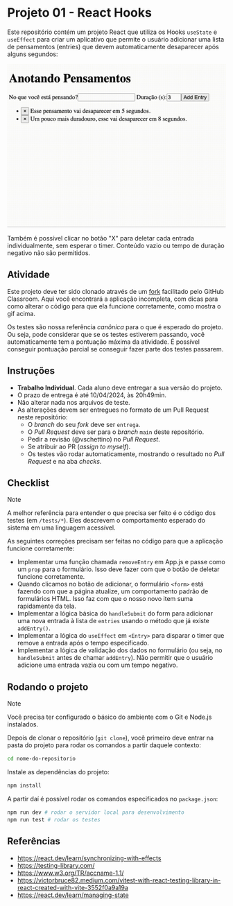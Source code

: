 # Projeto 01 - React Hooks

Este repositório contém um projeto React que utiliza os Hooks `useState` e `useEffect` para criar um aplicativo que permite o usuário adicionar uma lista de pensamentos (entries) que devem automaticamente desaparecer após alguns segundos:

![Projeto 01 - React Hooks](/docs/entry-app.gif)


Também é possível clicar no botão "X" para deletar cada entrada individualmente, sem esperar o timer. Conteúdo vazio ou tempo de duração negativo não são permitidos.

## Atividade

Este projeto deve ter sido clonado através de um [fork](https://docs.github.com/pt/pull-requests/collaborating-with-pull-requests/working-with-forks/fork-a-repo) facilitado pelo GitHub Classroom. Aqui você encontrará a aplicação incompleta, com dicas para como alterar o código para que ela funcione corretamente, como mostra o gif acima. 

Os testes são nossa referência _canônica_ para o que é esperado do projeto. Ou seja, pode considerar que se os testes estiverem passando, você automaticamente tem a pontuação máxima da atividade. É possível conseguir pontuação parcial se conseguir fazer parte dos testes passarem.

## Instruções

- **Trabalho Individual**. Cada aluno deve entregar a sua versão do projeto. 
- O prazo de entrega é até 10/04/2024, às 20h49min.
- Não alterar nada nos arquivos de teste. 
- As alterações devem ser entregues no formato de um Pull Request neste repositório:
    - O _branch_ do seu _fork_ deve ser `entrega`.
    - O _Pull Request_ deve ser para o _branch_ `main` deste repositório.
    - Pedir a revisão (@vschettino) no _Pull Request_.
    - Se atribuir ao PR (_assign to myself_).
    - Os testes vão rodar automaticamente, mostrando o resultado no _Pull Request_ e na aba _checks_.

## Checklist
> [!NOTE]  
> A melhor referência para entender o que precisa ser feito é o código dos testes (em `/tests/*`). Eles descrevem o comportamento esperado do sistema em uma linguagem acessível.

As seguintes correções precisam ser feitas no código para que a aplicação funcione corretamente:

- Implementar uma função chamada `removeEntry` em App.js e passe como um `prop` para o formulário. Isso deve fazer com que o botão de deletar funcione corretamente.
- Quando clicamos no botão de adicionar, o formulário `<form>` está fazendo com que a página atualize, um comportamento padrão de formulários HTML. Isso faz com que o nosso novo item suma rapidamente da tela.
- Implementar a lógica básica do `handleSubmit` do form para adicionar uma nova entrada à lista de `entries` usando o método que já existe `addEntry()`.
- Implementar a lógica do `useEffect` em `<Entry>` para disparar o timer que remove a entrada após o tempo especificado.
- Implementar a lógica de validação dos dados no formulário (ou seja, no `handleSubmit` antes de chamar `addEntry`). Não permitir que o usuário adicione uma entrada vazia ou com um tempo negativo.

## Rodando o projeto
> [!NOTE]  
> Você precisa ter configurado o básico do ambiente com o Git e Node.js instalados.

Depois de clonar o repositório (`git clone`), você primeiro deve entrar na pasta do projeto para rodar os comandos a partir daquele contexto:

```bash
cd nome-do-repositorio
```
Instale as dependências do projeto:

```bash
npm install
```

A partir daí é possível rodar os comandos especificados no `package.json`:

```bash
npm run dev # rodar o servidor local para desenvolvimento
npm run test # rodar os testes
```

## Referências
- https://react.dev/learn/synchronizing-with-effects
- https://testing-library.com/
- https://www.w3.org/TR/accname-1.1/
- https://victorbruce82.medium.com/vitest-with-react-testing-library-in-react-created-with-vite-3552f0a9a19a
- https://react.dev/learn/managing-state
